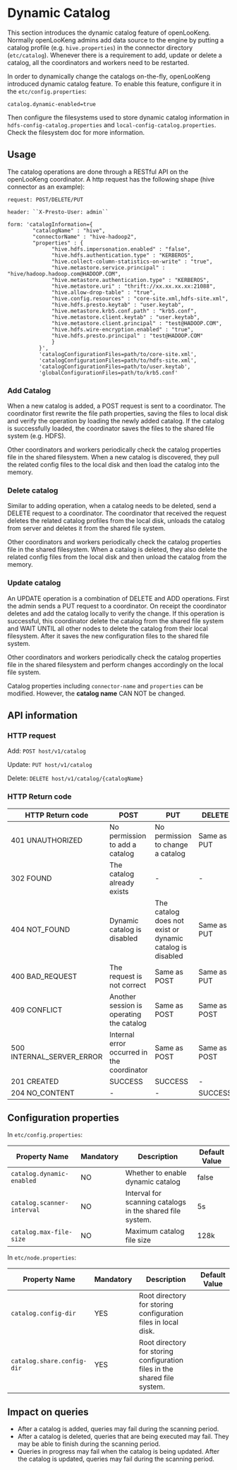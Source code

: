 
# Dynamic Catalog

This section introduces the dynamic catalog feature of openLooKeng. Normally openLooKeng admins add data source to the engine by putting a catalog profile (e.g. `hive.properties`) in the connector directory (`etc/catalog`). Whenever there is a requirement to add, update or delete a catalog, all the coordinators and workers need to be restarted.

In order to dynamically change the catalogs on-the-fly, openLooKeng introduced dynamic catalog feature. To enable this feature, configure it in the `etc/config.properties`:

    catalog.dynamic-enabled=true

Then configure the filesystems used to store dynamic catalog information in `hdfs-config-catalog.properties`
and `local-config-catalog.properties`. Check the filesystem doc for more information.

## Usage

The catalog operations are done through a RESTful API on the openLooKeng coordinator. A http request has the following shape (hive connector as an example):

    request: POST/DELETE/PUT
    
    header: ``X-Presto-User: admin``
    
    form: 'catalogInformation={
            "catalogName" : "hive",
            "connectorName" : "hive-hadoop2",
            "properties" : {
                  "hive.hdfs.impersonation.enabled" : "false",
                  "hive.hdfs.authentication.type" : "KERBEROS",
                  "hive.collect-column-statistics-on-write" : "true",
                  "hive.metastore.service.principal" : "hive/hadoop.hadoop.com@HADOOP.COM",
                  "hive.metastore.authentication.type" : "KERBEROS",
                  "hive.metastore.uri" : "thrift://xx.xx.xx.xx:21088",
                  "hive.allow-drop-table" : "true",
                  "hive.config.resources" : "core-site.xml,hdfs-site.xml",
                  "hive.hdfs.presto.keytab" : "user.keytab",
                  "hive.metastore.krb5.conf.path" : "krb5.conf",
                  "hive.metastore.client.keytab" : "user.keytab",
                  "hive.metastore.client.principal" : "test@HADOOP.COM",
                  "hive.hdfs.wire-encryption.enabled" : "true",
                  "hive.hdfs.presto.principal" : "test@HADOOP.COM"
                  }
              }',
              'catalogConfigurationFiles=path/to/core-site.xml',
              'catalogConfigurationFiles=path/to/hdfs-site.xml',
              'catalogConfigurationFiles=path/to/user.keytab',
              'globalConfigurationFiles=path/to/krb5.conf'

### Add Catalog

When a new catalog is added, a POST request is sent to a coordinator. The coordinator first rewrite the file path properties, saving the files to local disk and verify the operation by loading the newly added catalog. If the catalog is successfully loaded, the coordinator saves the files to the shared file system (e.g. HDFS).

Other coordinators and workers periodically check the catalog properties file in the shared filesystem. When a new catalog is discovered, they pull the related config files to the local disk and then load the catalog into the memory.

### Delete catalog

Similar to adding operation, when a catalog needs to be deleted, send a DELETE request to a coordinator. The coordinator that received the request deletes the related catalog profiles from the local disk, unloads the catalog from server and deletes it from the shared file system.

Other coordinators and workers periodically check the catalog properties file in the shared filesystem. When a catalog is deleted, they also delete the related config files from the local disk and then unload the catalog from the memory.

### Update catalog

An UPDATE operation is a combination of DELETE and ADD operations. First the admin sends a PUT request to a coordinator. On receipt the coordinator deletes and add the catalog locally to verify the change. If this operation is successful, this coordinator delete the catalog from the shared file system and WAIT UNTIL all other nodes to delete the catalog from their local filesystem. After it saves the new configuration files to the shared file system.

Other coordinators and workers periodically check the catalog properties file in the shared filesystem and perform changes accordingly on the local file system.

Catalog properties including ``connector-name`` and ``properties`` can be modified. However, the **catalog name** CAN NOT be changed.

## API information

### HTTP request

Add: `POST host/v1/catalog`

Update: `PUT host/v1/catalog`

Delete: `DELETE host/v1/catalog/{catalogName}`

### HTTP Return code

| HTTP Return code          | POST                                       | PUT                                                       | DELETE       |
|---------------------------|--------------------------------------------|-----------------------------------------------------------|--------------|
| 401 UNAUTHORIZED          | No permission to add a catalog             | No permission to change a catalog                         | Same as PUT  |
| 302 FOUND                 | The catalog already exists                 | -                                                         | -            |
| 404 NOT_FOUND             | Dynamic catalog is disabled                | The catalog does not exist or dynamic catalog is disabled | Same as PUT  |
| 400 BAD_REQUEST           | The request is not correct                 | Same as POST                                              | Same as PUT  |
| 409 CONFLICT              | Another session is operating the catalog   | Same as POST                                              | Same as POST |
| 500 INTERNAL_SERVER_ERROR | Internal error occurred in the coordinator | Same as POST                                              | Same as POST |
| 201 CREATED               | SUCCESS                                    | SUCCESS                                                   | -            |
| 204 NO_CONTENT            | -                                          | -                                                         | SUCCESS      |

## Configuration properties

In `etc/config.properties`:

| Property Name              | Mandatory | Description                                               | Default Value |
|----------------------------|-----------|-----------------------------------------------------------|---------------|
| `catalog.dynamic-enabled`  | NO        | Whether to enable dynamic catalog                         | false         |
| `catalog.scanner-interval` | NO        | Interval for scanning catalogs in the shared file system. | 5s            |
| `catalog.max-file-size`    | NO        | Maximum catalog file size                                 | 128k          |

In `etc/node.properties`:

| Property Name              | Mandatory | Description                                                               | Default Value |
|----------------------------|-----------|---------------------------------------------------------------------------|---------------|
| `catalog.config-dir`       | YES       | Root directory for storing configuration files in local disk.             |               |
| `catalog.share.config-dir` | YES       | Root directory for storing configuration files in the shared file system. |               |

## Impact on queries

- After a catalog is added, queries may fail during the scanning period.
- After a catalog is deleted, queries that are being executed may fail. They may be able to finish during the scanning period.
- Queries in progress may fail when the catalog is being updated. After the catalog is updated, queries may fail during the scanning period.

